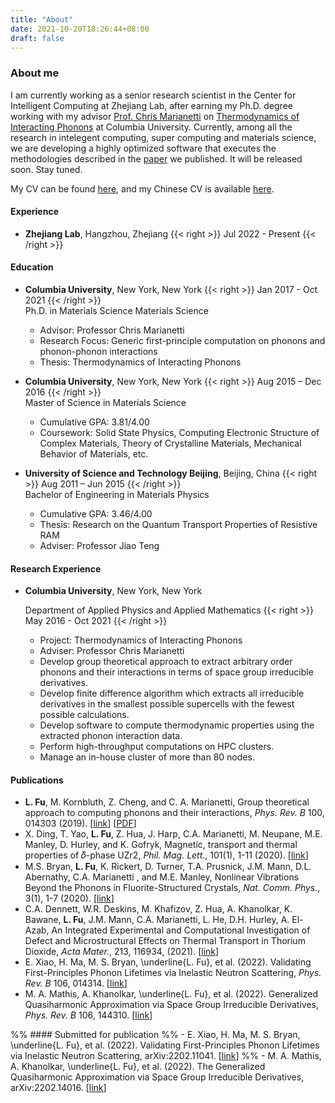 ```yaml
---
title: "About"
date: 2021-10-20T18:26:44+08:00
draft: false
---
```



### About me

I am currently working as a senior research scientist in the Center for Intelligent Computing at Zhejiang Lab,
after earning my Ph.D. degree working with my advisor [Prof. Chris Marianetti](http://www.chrismarianetti.org)
on [Thermodynamics of Interacting Phonons](https://doi.org/10.7916/d8-wkbr-m336)
at Columbia University.
Currently, among all the research in intelegent computing, super computing and materials science,
we are developing a highly optimized software that executes the methodologies described in the [paper](https://link.aps.org/doi/10.1103/PhysRevB.100.014303)
we published. It will be released soon. Stay tuned.

My CV can be found [here](https://www.lyuwenfu.me/lyuwen-cv/LFu_CV.pdf),
and my Chinese CV is available [here](https://www.lyuwenfu.me/lyuwen-cv/LFu_CV_cn.pdf).


#### Experience

- **Zhejiang Lab**, Hangzhou, Zhejiang {{< right >}} Jul 2022 - Present {{< /right >}}


#### Education

- **Columbia University**, New York, New York {{< right >}} Jan 2017 - Oct 2021 {{< /right >}}\
  Ph.D. in Materials Science Materials Science
  - Advisor: Professor Chris Marianetti
  - Research Focus: Generic first-principle computation on phonons and phonon-phonon interactions
  - Thesis: Thermodynamics of Interacting Phonons

- **Columbia University**, New York, New York  {{< right >}} Aug 2015 – Dec 2016 {{< /right >}} \
  Master of Science in Materials Science
  - Cumulative GPA: 3.81/4.00
  - Coursework: Solid State Physics, Computing Electronic Structure of Complex Materials, Theory of Crystalline Materials, Mechanical Behavior of Materials, etc.

- **University of Science and Technology Beijing**, Beijing, China {{< right >}} Aug 2011 – Jun 2015 {{< /right >}} \
  Bachelor of Engineering in Materials Physics
  - Cumulative GPA: 3.46/4.00
  - Thesis: Research on the Quantum Transport Properties of Resistive RAM
  - Adviser: Professor Jiao Teng


#### Research Experience

- **Columbia University**, New York, New York
  
  Department of Applied Physics and Applied Mathematics {{< right >}} May 2016 - Oct 2021 {{< /right >}}
    * Project: Thermodynamics of Interacting Phonons
    * Adviser: Professor Chris Marianetti
    * Develop group theoretical approach to extract arbitrary order phonons and their interactions in terms of space group irreducible derivatives.
    * Develop finite difference algorithm which extracts all irreducible derivatives in the smallest possible supercells with the fewest possible calculations.
    * Develop software to compute thermodynamic properties using the extracted phonon interaction data.
    * Perform high-throughput computations on HPC clusters.
    * Manage an in-house cluster of more than 80 nodes.


#### Publications
- **L. Fu**, M. Kornbluth, Z. Cheng, and C. A. Marianetti, Group theoretical approach to computing phonons and their interactions, _Phys. Rev. B_ 100, 014303 (2019). [[link](https://link.aps.org/doi/10.1103/PhysRevB.100.014303)] [[PDF](/files/PhysRevB.100.014303.pdf)]
- X. Ding, T. Yao, **L. Fu**, Z. Hua, J. Harp, C.A. Marianetti, M. Neupane, M.E. Manley, D. Hurley, and K. Gofryk, Magnetic, transport and thermal properties of 𝛿-phase UZr2, _Phil. Mag. Lett._, 101(1), 1-11 (2020). [[link](https://doi.org/10.1080/09500839.2020.1833375)]
- M.S. Bryan, **L. Fu**, K. Rickert, D. Turner, T.A. Prusnick, J.M. Mann, D.L. Abernathy, C.A. Marianetti , and M.E. Manley, Nonlinear Vibrations Beyond the Phonons in Fluorite-Structured Crystals, _Nat. Comm. Phys._, 3(1), 1-7 (2020). [[link](https://doi.org/10.1038/s42005-020-00483-2)]
- C.A. Dennett, W.R. Deskins, M. Khafizov, Z. Hua, A. Khanolkar, K. Bawane, **L. Fu**, J.M. Mann, C.A. Marianetti, L. He, D.H. Hurley, A. El-Azab, An Integrated Experimental and Computational Investigation of Defect and Microstructural Effects on Thermal Transport in Thorium Dioxide, _Acta Mater._, 213, 116934, (2021). [[link](https://doi.org/10.1016/j.actamat.2021.116934)]
- E. Xiao, H. Ma, M. S. Bryan, \underline{L. Fu}, et al. (2022).  Validating First-Principles Phonon Lifetimes via Inelastic Neutron Scattering, _Phys. Rev. B_ 106, 014314.  [[link](https://link.aps.org/doi/10.1103/PhysRevB.106.014314)]
- M. A. Mathis, A. Khanolkar, \underline{L. Fu}, et al. (2022).  Generalized Quasiharmonic Approximation via Space Group Irreducible Derivatives, _Phys. Rev. B_ 106, 144310.  [[link](https://link.aps.org/doi/10.1103/PhysRevB.106.144310)]


%% #### Submitted for publication
%% - E. Xiao, H. Ma, M. S. Bryan, \underline{L. Fu}, et al. (2022).  Validating First-Principles Phonon Lifetimes via Inelastic Neutron Scattering, arXiv:2202.11041.  [[link](https://arxiv.org/abs/2202.11041)]
%% - M. A. Mathis, A. Khanolkar, \underline{L. Fu}, et al. (2022).  The Generalized Quasiharmonic Approximation via Space Group Irreducible Derivatives, arXiv:2202.14016.  [[link](https://arxiv.org/abs/2202.14016)]

